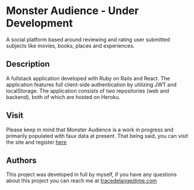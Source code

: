 # Monster Audience - Under Development

A social platform based around reviewing and rating user submitted subjects like movies, books, places and experiences.

## Description

A fullstack application developed with Ruby on Rails and React. The application features full client-side authentication by utilizing JWT and localStorage. The application consists of two repositories (web and backend), both of which are hosted on Heroku.

## Visit

Please keep in mind that Monster Audience is a work in progress and primarily populated with faux data at present. That being said, you can visit the site and register <a href='https://monster-audience-web.herokuapp.com/landing'>here</a>


## Authors

This project was developed in full by myself, if you have any questions about this project you can reach me at tracedelange@me.com


<!-- ## Acknowledgments

Inspiration, code snippets, etc.
* [awesome-readme](https://github.com/matiassingers/awesome-readme)
* [PurpleBooth](https://gist.github.com/PurpleBooth/109311bb0361f32d87a2)
* [dbader](https://github.com/dbader/readme-template)
* [zenorocha](https://gist.github.com/zenorocha/4526327)
* [fvcproductions](https://gist.github.com/fvcproductions/1bfc2d4aecb01a834b46) -->
